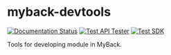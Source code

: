 # myback-devtools 
[![Documentation Status](https://readthedocs.org/projects/myback-devtools/badge/?version=latest)](https://myback-devtools.readthedocs.io/en/latest/?badge=latest)
[![Test API Tester](https://github.com/Feline-Studio/myback-devtools/actions/workflows/test-api-tester.yml/badge.svg)](https://github.com/Feline-Studio/myback-devtools/actions/workflows/test-api-tester.yml)
[![Test SDK](https://github.com/Feline-Studio/myback-devtools/actions/workflows/test-sdk.yml/badge.svg)](https://github.com/Feline-Studio/myback-devtools/actions/workflows/test-sdk.yml)

Tools for developing module in MyBack.
